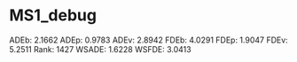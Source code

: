 # MS1_debug

ADEb: 2.1662
ADEp: 0.9783
ADEv: 2.8942
FDEb: 4.0291
FDEp: 1.9047
FDEv: 5.2511
Rank: 1427
WSADE: 1.6228
WSFDE: 3.0413